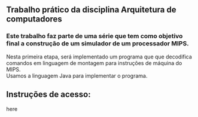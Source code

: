 <h2>Trabalho prático da disciplina Arquitetura de computadores</h2>
<h3>Este trabalho faz parte de uma série que tem como objetivo final a construção de um simulador de um processador MIPS.</h3><p> Nesta primeira etapa, será implementado um programa que que decodifica comandos em linguagem de montagem para instruções de máquina do MIPS.<br>Usamos a linguagem Java para implementar o programa.</p>

<h2>Instruções de acesso:</h2>
<p>here</p>
